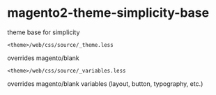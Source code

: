 # magento2-theme-simplicity-base
theme base for simplicity

```
<theme>/web/css/source/_theme.less
```
overrides magento/blank

```
<theme>/web/css/source/_variables.less
```
overrides magento/blank variables (layout, button, typography, etc.)
